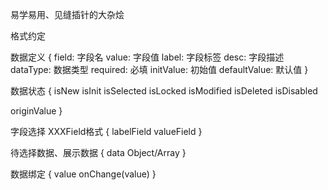 易学易用、见缝插针的大杂烩




格式约定

数据定义
{
  field: 字段名
  value: 字段值
  label: 字段标签
  desc: 字段描述
  dataType: 数据类型
  required: 必填
  initValue: 初始值
  defaultValue: 默认值
}

数据状态
{
  isNew
  isInit
  isSelected
  isLocked
  isModified
  isDeleted
  isDisabled
  
  originValue
}

字段选择 XXXField格式
{
 labelField
 valueField 
}

待选择数据、展示数据
{
  data Object/Array
}

数据绑定
{
  value
  onChange(value)
}


